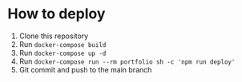 # How to deploy
1. Clone this repository
2. Run `docker-compose build`
3. Run `docker-compose up -d`
4. Run `docker-compose run --rm portfolio sh -c 'npm run deploy'`
5. Git commit and push to the main branch
